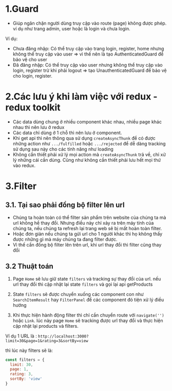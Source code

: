 # 1.Guard

- Giúp ngăn chặn người dùng truy cập vào route (page) không được phép. ví dụ như trang admin, user hoặc là login và chưa login.

Ví dụ:

- Chưa đăng nhập: Có thể truy cập vào trang login, register, home nhưng không thể truy cập vào user
  => vì thế nên là tạo AuthenticatedGuard để bảo vệ cho user
- Đã đăng nhập: Có thể truy cập vào user nhưng không thể truy cập vào login, register trừ khi phải logout => tạo UnauthenticatedGuard để bảo vệ cho login, register.

# 2.Các lưu ý khi làm việc với redux - redux toolkit

- Các data dùng chung ở nhiều component khác nhau, nhiều page khác nhau thì nên lưu ở redux
- Các data chỉ dùng ở 1 chỗ thì nên lưu ở component.
- Khi get api thì nên thông qua sử dụng `createAsyncThunk` để có được những action như `.../fulfilled` hoặc `.../rejected` để dễ dàng tracking sử dụng sau này cho các tính năng như loading
- Không cần thiết phải xử lý mọi action mà `createAsyncThunk` trả về, chỉ xử lý những cái cần dùng. Cũng như không cần thiết phải lưu hết mọi thứ vào redux.

# 3.Filter

## 3.1. Tại sao phải đồng bộ filter lên url

- Chúng ta hoàn toàn có thể filter sản phẩm trên website của chúng ta mà url không hề thay đổi.
  Nhưng điều này chỉ xảy ra trên máy tính của chúng ta, nếu chúng ta refresh lại trang web sẽ bị mất hoàn toàn filter.
- Hoặc đơn giản nếu chúng ta gửi url cho 1 người khác thì họ không thấy được những gì mà máy chúng ta đang filter được.
- Vì thế cần đồng bộ filter lên trên url, khi url thay đổi thì filter cũng thay đổi

## 3.2 Thuật toán

1. Page `Home` sẽ lưu giữ state `filters` và tracking sự thay đổi của url. nếu url thay đổi thì cập nhật lại state `filters` và gọi lại api getProducts

2. State `filters` sẽ được chuyển xuống các component con như `SearchItemResult` hay `FilterPanel` để các component đó tiện xử lý điều hướng

3. Khi thực hiện hành động filter thì chỉ cần chuyển route với `navigate('')` hoặc `Link`. lúc này page `Home` sẽ tracking được url thay đổi và thực hiện cập nhật lại products và filters.

Ví dụ 1 URL là : `http://localhost:3000?limit=30&page=1&rating=3&sortBy=view`

thì lúc này filters sẽ là:

```js
const filters = {
  limit: 30,
  page: 1,
  rating: 3,
  sortBy: 'view'
}
```
